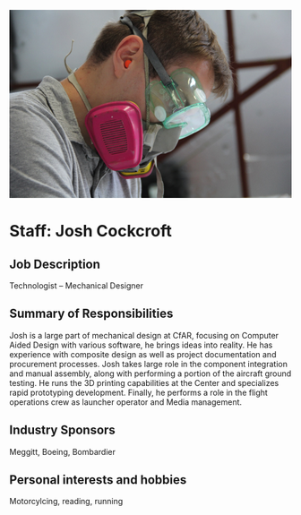 ---
---
![Josh Cockroft](/profile/josh.png)

# Staff: Josh Cockcroft

## Job Description

Technologist – Mechanical Designer

## Summary of Responsibilities

Josh is a large part of mechanical design at CfAR, focusing on Computer Aided Design with various software, he brings ideas into reality. He has experience with composite design as well as project documentation and procurement processes. Josh takes large role in the component integration and manual assembly, along with performing a portion of the aircraft ground testing. He runs the 3D printing capabilities at the Center and specializes rapid prototyping development. Finally, he performs a role in the flight operations crew as launcher operator and Media management.

## Industry Sponsors

Meggitt, Boeing, Bombardier

## Personal interests and hobbies

Motorcylcing, reading, running
